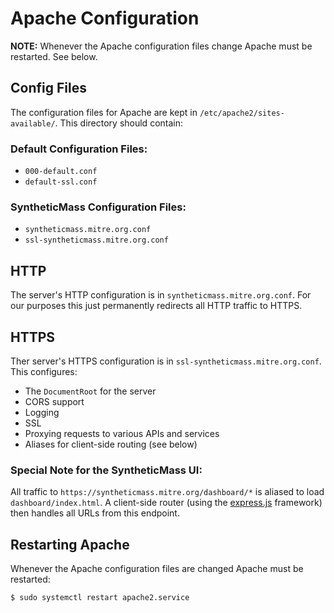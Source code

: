 # Apache Configuration

**NOTE:** Whenever the Apache configuration files change Apache must be restarted. See below.

## Config Files

The configuration files for Apache are kept in `/etc/apache2/sites-available/`. This directory should contain:

### Default Configuration Files:

* `000-default.conf`
* `default-ssl.conf`

### SyntheticMass Configuration Files:
* `syntheticmass.mitre.org.conf`
* `ssl-syntheticmass.mitre.org.conf`

## HTTP

The server's HTTP configuration is in `syntheticmass.mitre.org.conf`. For our purposes this just permanently redirects all HTTP traffic to HTTPS.

## HTTPS

Ther server's HTTPS configuration is in `ssl-syntheticmass.mitre.org.conf`. This configures:

* The `DocumentRoot` for the server
* CORS support
* Logging
* SSL
* Proxying requests to various APIs and services
* Aliases for client-side routing (see below)

### Special Note for the SyntheticMass UI:

All traffic to `https://syntheticmass.mitre.org/dashboard/*` is aliased to load `dashboard/index.html`. A client-side router (using the [express.js](https://expressjs.com/) framework) then handles all URLs from this endpoint.

## Restarting Apache

Whenever the Apache configuration files are changed Apache must be restarted:

```
$ sudo systemctl restart apache2.service
```